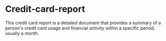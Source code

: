 # Credit-card-report
This credit card report is a detailed document that provides a summary of a person's credit card usage and financial activity within a specific period, usually a month. 
